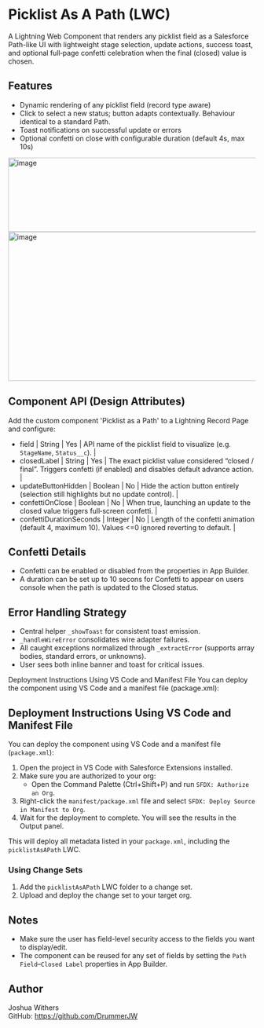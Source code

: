 # Picklist As A Path (LWC)
A Lightning Web Component that renders any picklist field as a Salesforce Path-like UI with lightweight stage selection, update actions, success toast, and optional full‑page confetti celebration when the final (closed) value is chosen.

## Features
- Dynamic rendering of any picklist field (record type aware)
- Click to select a new status; button adapts contextually. Behaviour identical to a standard Path.
- Toast notifications on successful update or errors
- Optional confetti on close with configurable duration (default 4s, max 10s)

<img width="848" height="151" alt="image" src="https://github.com/user-attachments/assets/43420d95-7a7b-4188-98d3-fed85ec7b51a" />

<img width="860" height="304" alt="image" src="https://github.com/user-attachments/assets/85e98272-c837-4321-949d-3ef0f3ac2430" />



## Component API (Design Attributes)
Add the custom component 'Picklist as a Path' to a Lightning Record Page and configure:

- field | String | Yes | API name of the picklist field to visualize (e.g. `StageName`, `Status__c`). |
- closedLabel | String | Yes | The exact picklist value considered “closed / final”. Triggers confetti (if enabled) and disables default advance action. |
- updateButtonHidden | Boolean | No | Hide the action button entirely (selection still highlights but no update control). |
- confettiOnClose | Boolean | No | When true, launching an update to the closed value triggers full‑screen confetti. |
- confettiDurationSeconds | Integer | No | Length of the confetti animation (default 4, maximum 10). Values <=0 ignored reverting to default. |


## Confetti Details
- Confetti can be enabled or disabled from the properties in App Builder.
- A duration can be set up to 10 secons for Confetti to appear on users console when the path is updated to the Closed status.


## Error Handling Strategy
- Central helper `_showToast` for consistent toast emission.
- `_handleWireError` consolidates wire adapter failures.
- All caught exceptions normalized through `_extractError` (supports array bodies, standard errors, or unknowns).
- User sees both inline banner and toast for critical issues.

Deployment Instructions Using VS Code and Manifest File
You can deploy the component using VS Code and a manifest file (package.xml):

## Deployment Instructions Using VS Code and Manifest File

You can deploy the component using VS Code and a manifest file (`package.xml`):

1. Open the project in VS Code with Salesforce Extensions installed.
2. Make sure you are authorized to your org:
	- Open the Command Palette (Ctrl+Shift+P) and run `SFDX: Authorize an Org`.
3. Right-click the `manifest/package.xml` file and select `SFDX: Deploy Source in Manifest to Org`.
4. Wait for the deployment to complete. You will see the results in the Output panel.

This will deploy all metadata listed in your `package.xml`, including the `picklistAsAPath` LWC.


### Using Change Sets
1. Add the `picklistAsAPath` LWC folder to a change set.
2. Upload and deploy the change set to your target org.



## Notes
- Make sure the user has field-level security access to the fields you want to display/edit.
- The component can be reused for any set of fields by setting the `Path Field`–`Closed Label` properties in App Builder.


## Author
Joshua Withers  
GitHub: https://github.com/DrummerJW
